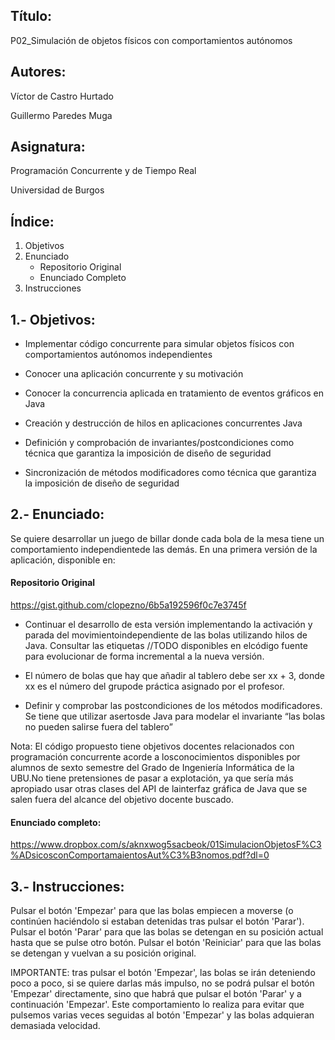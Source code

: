 ## Título:

P02_Simulación de objetos físicos con comportamientos autónomos


## Autores: 

Víctor de Castro Hurtado

Guillermo Paredes Muga


## Asignatura:

Programación Concurrente y de Tiempo Real

Universidad de Burgos


## Índice:

 1. Objetivos
 2. Enunciado
    - Repositorio Original
    - Enunciado Completo
 3. Instrucciones


## 1.- Objetivos:

 - Implementar código concurrente para simular objetos físicos con comportamientos autónomos independientes

 - Conocer una aplicación concurrente y su motivación

 - Conocer la concurrencia aplicada en tratamiento de eventos gráficos en Java

 - Creación y destrucción de hilos en aplicaciones concurrentes Java

 - Definición y comprobación de invariantes/postcondiciones como técnica que garantiza la imposición de diseño de seguridad

 - Sincronización de métodos modificadores como técnica que garantiza la imposición de diseño de seguridad


## 2.- Enunciado:

Se quiere desarrollar un juego de billar donde cada bola de la mesa tiene un comportamiento independientede las demás. En una primera versión de la aplicación, disponible en:

#### Repositorio Original
  https://gist.github.com/clopezno/6b5a192596f0c7e3745f

 - Continuar el desarrollo de esta versión implementando la activación y parada del movimientoindependiente de las bolas utilizando hilos de Java. Consultar las etiquetas //TODO disponibles en elcódigo fuente para evolucionar de forma incremental a la nueva versión.

 - El número de bolas que hay que añadir al  tablero debe ser xx + 3, donde xx es el número del grupode práctica asignado por el profesor. 

 - Definir y comprobar las postcondiciones de los métodos modificadores. Se tiene que utilizar  asertosde Java para modelar el invariante  “las bolas no  pueden salirse fuera del tablero”
 
Nota: El código propuesto tiene objetivos docentes relacionados con programación concurrente acorde a losconocimientos disponibles por alumnos de sexto semestre del Grado de Ingeniería Informática de la UBU.No tiene pretensiones de pasar a explotación, ya que sería más apropiado usar otras clases del API de lainterfaz gráfica de Java que se salen fuera del alcance del objetivo docente buscado.

#### Enunciado completo:
  https://www.dropbox.com/s/aknxwog5sacbeok/01SimulacionObjetosF%C3%ADsicosconComportamaientosAut%C3%B3nomos.pdf?dl=0


## 3.- Instrucciones:

Pulsar el botón 'Empezar' para que las bolas empiecen a moverse (o continúen haciéndolo si estaban detenidas tras pulsar el botón 'Parar').
Pulsar el botón 'Parar' para que las bolas se detengan en su posición actual hasta que se pulse otro botón.
Pulsar el botón 'Reiniciar' para que las bolas se detengan y vuelvan a su posición original.

IMPORTANTE: tras pulsar el botón 'Empezar', las bolas se irán deteniendo poco a poco, si se quiere darlas más impulso, no se podrá pulsar el botón 'Empezar' directamente, sino que habrá que pulsar el botón 'Parar' y a continuación 'Empezar'.
Este comportamiento lo realiza para evitar que pulsemos varias veces seguidas al botón 'Empezar' y las bolas adquieran demasiada velocidad.
